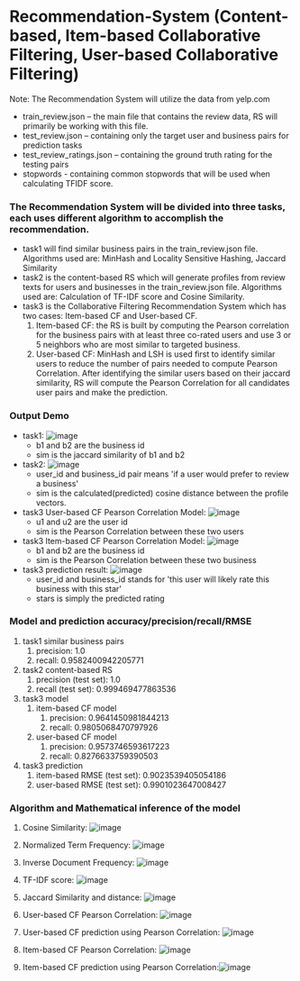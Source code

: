 # Recommendation-System (Content-based, Item-based Collaborative Filtering, User-based Collaborative Filtering)

Note: The Recommendation System will utilize the data from yelp.com
- train_review.json – the main file that contains the review data, RS will primarily be working with this file. 
- test_review.json – containing only the target user and business pairs for prediction tasks
- test_review_ratings.json – containing the ground truth rating for the testing pairs
- stopwords - containing common stopwords that will be used when calculating TFIDF score.

### The Recommendation System will be divided into three tasks, each uses different algorithm to accomplish the recommendation. 
* task1 will find similar business pairs in the train_review.json file. Algorithms used are: MinHash and Locality Sensitive Hashing, Jaccard Similarity
* task2 is the content-based RS which will generate profiles from review texts for users and businesses in the train_review.json file. Algorithms used are: Calculation of TF-IDF score and Cosine Similarity.
* task3 is the Collaborative Filtering Recommendation System which has two cases: Item-based CF and User-based CF.
  1. Item-based CF: the RS is built by computing the Pearson correlation for the business pairs with at least three co-rated users and use 3 or 5 neighbors who are most similar to targeted business.
  2. User-based CF: MinHash and LSH is used first to identify similar users to reduce the number of pairs needed to compute Pearson Correlation. After identifying the similar users based on their jaccard similarity, RS will compute the Pearson Correlation for all candidates user pairs and make the prediction. 

### Output Demo
* task1: ![image](https://user-images.githubusercontent.com/25105806/113206117-e9442500-9223-11eb-85f4-ce7f2cab3bbe.png)
  * b1 and b2 are the business id
  * sim is the jaccard similarity of b1 and b2
* task2: ![image](https://user-images.githubusercontent.com/25105806/113206164-fb25c800-9223-11eb-8894-3f8b347bb113.png)
  * user_id and business_id pair means 'if a user would prefer to review a business'
  * sim is the calculated(predicted) cosine distance between the profile vectors.
* task3 User-based CF Pearson Correlation Model: ![image](https://user-images.githubusercontent.com/25105806/113206248-1264b580-9224-11eb-933b-f13deef2045d.png) 
  * u1 and u2 are the user id
  * sim is the Pearson Correlation between these two users  
* task3 Item-based CF Pearson Correlation Model: ![image](https://user-images.githubusercontent.com/25105806/113206200-0547c680-9224-11eb-84dd-063e8a2413db.png)
  * b1 and b2 are the business id
  * sim is the Pearson Correlation between these two business  
* task3 prediction result: ![image](https://user-images.githubusercontent.com/25105806/113206379-3d4f0980-9224-11eb-8511-25fcadccf637.png)
  * user_id and business_id stands for 'this user will likely rate this business with this star'
  * stars is simply the predicted rating 

### Model and prediction accuracy/precision/recall/RMSE
1. task1 similar business pairs 
   1. precision: 1.0
   2. recall: 0.9582400942205771
2. task2 content-based RS
   1. precision (test set): 1.0
   2. recall (test set): 0.999469477863536
3. task3 model
   1. item-based CF model
      1. precision: 0.9641450981844213
      2. recall: 0.9805068470797926
   2. user-based CF model
      1. precision: 0.9573746593617223
      2. recall: 0.8276633759390503
4. task3 prediction
   1. item-based RMSE (test set): 0.9023539405054186
   2. user-based RMSE (test set): 0.9901023647008427

### Algorithm and Mathematical inference of the model
1. Cosine Similarity: ![image](https://user-images.githubusercontent.com/25105806/113209393-de8b8f00-9227-11eb-81be-64dc2cfe2ec4.png)

3. Normalized Term Frequency: ![image](https://user-images.githubusercontent.com/25105806/113209177-91a7b880-9227-11eb-88a6-9380099b4c58.png)
4. Inverse Document Frequency: ![image](https://user-images.githubusercontent.com/25105806/113209263-ad12c380-9227-11eb-9bde-bb70acc556d1.png)
5. TF-IDF score: ![image](https://user-images.githubusercontent.com/25105806/113209289-b734c200-9227-11eb-903e-46e77396c2d5.png)
6. Jaccard Similarity and distance: ![image](https://user-images.githubusercontent.com/25105806/113209494-fd8a2100-9227-11eb-8c88-3a22446cb77b.png)
7. User-based CF Pearson Correlation: ![image](https://user-images.githubusercontent.com/25105806/113209564-12ff4b00-9228-11eb-91d3-55b961c97346.png)
8. User-based CF prediction using Pearson Correlation: ![image](https://user-images.githubusercontent.com/25105806/113209629-26aab180-9228-11eb-9e0a-52fe12d8a423.png)
9. Item-based CF Pearson Correlation: ![image](https://user-images.githubusercontent.com/25105806/113209694-3aeeae80-9228-11eb-972d-36476fc96b50.png)
10. Item-based CF prediction using Pearson Correlation:![image](https://user-images.githubusercontent.com/25105806/113209749-49d56100-9228-11eb-8605-b1c7e48c0891.png)






